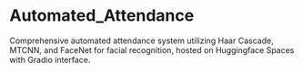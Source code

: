 # Automated_Attendance
Comprehensive automated attendance system utilizing Haar Cascade, MTCNN, and FaceNet for facial recognition, hosted on Huggingface Spaces with Gradio interface.
